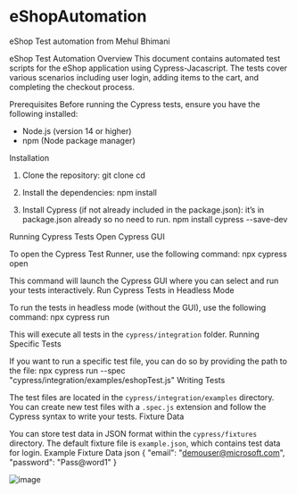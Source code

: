 # eShopAutomation
eShop Test automation from Mehul Bhimani


eShop Test Automation
Overview
This document contains automated test scripts for the eShop application using Cypress-Jacascript. The tests cover various scenarios including user login, adding items to the cart, and completing the checkout process.


Prerequisites
Before running the Cypress tests, ensure you have the following installed:
- Node.js (version 14 or higher)
- npm (Node package manager)


Installation
1. Clone the repository:
git clone <your-repo-url>
cd <your-repo-folder>

2. Install the dependencies:
npm install 


3. Install Cypress (if not already included in the package.json):
it’s in package.json already so no need to run. 
npm install cypress --save-dev


Running Cypress Tests
Open Cypress GUI


To open the Cypress Test Runner, use the following command:
npx cypress open


This command will launch the Cypress GUI where you can select and run your tests interactively.
Run Cypress Tests in Headless Mode

To run the tests in headless mode (without the GUI), use the following command:
npx cypress run

This will execute all tests in the `cypress/integration` folder.
Running Specific Tests


If you want to run a specific test file, you can do so by providing the path to the file:
npx cypress run --spec "cypress/integration/examples/eshopTest.js"
Writing Tests


The test files are located in the `cypress/integration/examples` directory. You can create new test files with a `.spec.js` extension and follow the Cypress syntax to write your tests.
Fixture Data


You can store test data in JSON format within the `cypress/fixtures` directory. The default fixture file is `example.json`, which contains test data for login.
Example Fixture Data
json
{
  "email": "demouser@microsoft.com",
  "password": "Pass@word1"
}



![image](https://github.com/user-attachments/assets/184697d4-9055-48e7-9385-faffc90b6c37)
